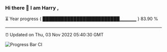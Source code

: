 ### Hi there 👋 I am Harry , 

⏳ Year progress { █████████████████████████▁▁▁▁▁ } 83.90 %

---

⏰ Updated on Thu, 03 Nov 2022 05:40:30 GMT

![Progress Bar CI](https://github.com/duykhang68/duykhang68/workflows/Progress%20Bar%20CI/badge.svg)
